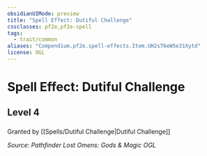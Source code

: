 ```yaml
---
obsidianUIMode: preview
title: "Spell Effect: Dutiful Challenge"
cssclasses: pf2e,pf2e-spell
tags:
  - trait/common
aliases: "Compendium.pf2e.spell-effects.Item.UH2sT6eW5e31Xytd"
license: OGL
---
```

# Spell Effect: Dutiful Challenge
## Level 4
### 






Granted by [[Spells/Dutiful Challenge|Dutiful Challenge]]

*Source: Pathfinder Lost Omens: Gods & Magic*
*OGL*
